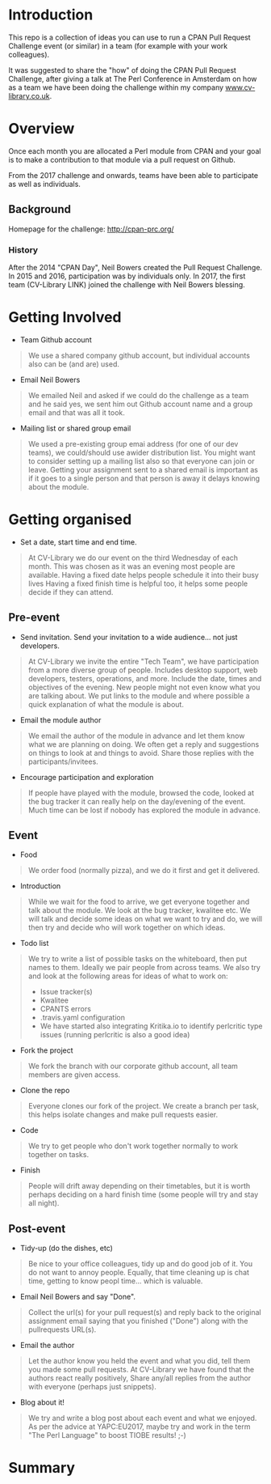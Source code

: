 # Introduction
This repo is a collection of ideas you can use to run a CPAN Pull Request Challenge event (or similar) in a team (for example with your work colleagues).

It was suggested to share the "how" of doing the CPAN Pull Request Challenge, after giving a talk at The Perl Conference in Amsterdam on how as a team we have been doing the challenge within my company www.cv-library.co.uk.

# Overview
Once each month you are allocated a Perl module from CPAN and your goal is to make a contribution to that module via a pull request on Github.

From the 2017 challenge and onwards, teams have been able to participate as well as individuals.

## Background
Homepage for the challenge: http://cpan-prc.org/

### History
After the 2014 "CPAN Day", Neil Bowers created the Pull Request Challenge. In 2015 and 2016, participation was by individuals only. In 2017, the first team (CV-Library LINK) joined the challenge with Neil Bowers blessing.

# Getting Involved
* Team Github account
> We use a shared company github account, but individual accounts also can be (and are) used.

* Email Neil Bowers
> We emailed Neil and asked if we could do the challenge as a team and he said yes, we sent him out Github account name and a group email and that was all it took.

* Mailing list or shared group email
> We used a pre-existing group emai address (for one of our dev teams), we could/should use awider distribution list. You might want to consider setting up a mailing list also so that everyone can join or leave. Getting your assignment sent to a shared email is important as if it goes to a single person and that person is away it delays knowing about the module.
# Getting organised

* Set a date, start time and end time.
> At CV-Library we do our event on the third Wednesday of each month. This was chosen as it was an evening most people are available.
> Having a fixed date helps people schedule it into their busy lives
> Having a fixed finish time is helpful too, it helps some people decide if they can attend.


## Pre-event
* Send invitation. Send your invitation to a wide audience... not just developers.
> At CV-Library we invite the entire  "Tech Team", we have participation from a more diverse group of people. Includes desktop support, web developers, testers, operations, and more.
> Include the date, times and objectives of the evening. New people might not even know what you are talking about.
> We put links to the module and where possible a quick explanation of what the module is about.

* Email the module author
> We email the author of the module in advance and let them know what we are planning on doing.
> We often get a reply and suggestions on things to look at and things to avoid. Share those replies with the participants/invitees.

* Encourage participation and exploration
> If people have played with the module, browsed the code, looked at the bug tracker it can really help on the day/evening of the event.
> Much time can be lost if nobody has explored the module in advance.

## Event
* Food
> We order food (normally pizza), and we do it first and get it delivered.
* Introduction
> While we wait for the food to arrive, we get everyone together and talk about the module. We look at the bug tracker, kwalitee etc.
> We will talk and decide some ideas on what we want to try and do, we will then try and decide who will work together on which ideas.
* Todo list
> We try to write a list of possible tasks on the whiteboard, then put names to them. Ideally we pair people from across teams.
> We also try and look at the following areas for ideas of what to work on:
> * Issue tracker(s)
> * Kwalitee
> * CPANTS errors
> * .travis.yaml configuration
> * We have started also integrating Kritika.io to identify perlcritic type issues (running perlcritic is also a good idea)
* Fork the project
> We fork the branch with our corporate github account, all team members are given access.
* Clone the repo
> Everyone clones our fork of the project.
> We create a branch per task, this helps isolate changes and make pull requests easier.
* Code
> We try to get people who don't work together normally to work together on tasks.
* Finish
> People will drift away depending on their timetables, but it is worth perhaps deciding on a hard finish time (some people will try and stay all night).

## Post-event
* Tidy-up (do the dishes, etc)
> Be nice to your office colleagues, tidy up and do good job of it. You do not want to annoy people.
> Equally, that time cleaning up is chat time, getting to know peopl time... which is valuable.

* Email Neil Bowers and say "Done".
> Collect the url(s) for your pull request(s) and reply back to the original assignment email saying that you finished ("Done") along with the pullrequests URL(s).

* Email the author
> Let the author know you held the event and what you did, tell them you made some pull requests.
> At CV-Library we have found that the authors react really positively,
> Share any/all replies from the author with everyone (perhaps just snippets).

* Blog about it!
> We try and write a blog post about each event and what we enjoyed.
> As per the advice at YAPC:EU2017, maybe try and work in the term "The Perl Language" to boost TIOBE results! ;-)
# Summary



